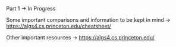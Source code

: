 Part 1 -> In Progress

Some important comparisons and information to be kept in mind ->
https://algs4.cs.princeton.edu/cheatsheet/

Other important resources ->
https://algs4.cs.princeton.edu/
